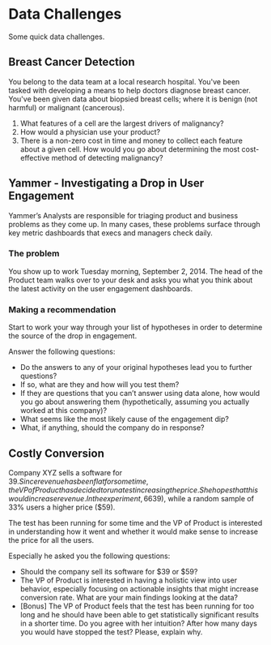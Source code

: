 # Data Challenges

Some quick data challenges.

## Breast Cancer Detection
You belong to the data team at a local research hospital. You've been tasked with developing a means to help doctors diagnose breast cancer. You've been given data about biopsied breast cells; where it is benign (not harmful) or malignant (cancerous).

1. What features of a cell are the largest drivers of malignancy?
2. How would a physician use your product?
3. There is a non-zero cost in time and money to collect each feature about a given cell. How would you go about determining the most cost-effective method of
detecting malignancy?


## Yammer - Investigating a Drop in User Engagement
Yammer’s Analysts are responsible for triaging product and business problems as they come up. In many cases, these problems surface through key metric dashboards that execs and managers check daily.

### The problem
You show up to work Tuesday morning, September 2, 2014. The head of the Product team walks over to your desk and asks you what you think about the latest activity on the user engagement dashboards.

### Making a recommendation
Start to work your way through your list of hypotheses in order to determine the source of the
drop in engagement.

Answer the following questions:
* Do the answers to any of your original hypotheses lead you to further questions?
* If so, what are they and how will you test them?
* If they are questions that you can’t answer using data alone, how would you go about answering them (hypothetically, assuming you actually worked at this company)?
* What seems like the most likely cause of the engagement dip?
* What, if anything, should the company do in response?


## Costly Conversion
Company XYZ sells a software for $39. Since revenue has been flat for some time, the VP of Product has decided to run a test increasing the price. She hopes that this would increase revenue. In the experiment, 66% of the users have seen the old price ($39), while a random sample of 33% users a higher price ($59).

The test has been running for some time and the VP of Product is interested in understanding how it went and whether it would make sense to increase the price for all the users.

Especially he asked you the following questions:
* Should the company sell its software for $39 or $59?
* The VP of Product is interested in having a holistic view into user behavior, especially focusing on actionable insights that might increase conversion rate. What are your main findings looking at the data?
* [Bonus] The VP of Product feels that the test has been running for too long and he should have been able to get statistically significant results in a shorter time. Do you agree with her intuition? After how many days you would have stopped the test? Please, explain why.


